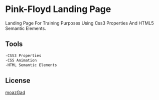 # Pink-Floyd Landing Page

Landing Page For Training Purposes Using Css3 Properties And HTML5 Semantic Elements. 

## Tools

```bash
-CSS3 Properties
-CSS Animation
-HTML Semantic Elements
```

## License

[moazGad](https://moaz-gad.github.io/portfolio/)
